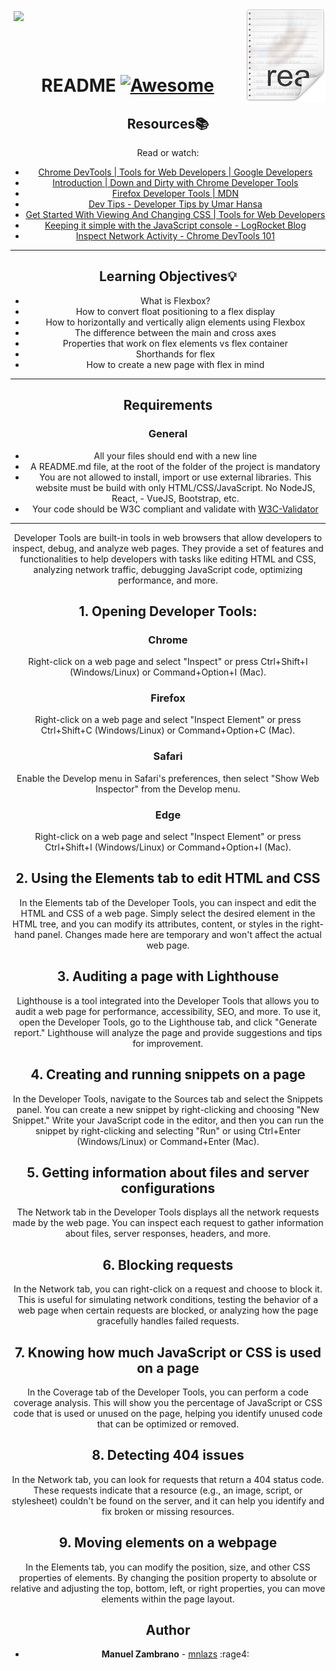 <div align="center">
  <img src="images/icon.png" align="right"/>
  <img src="flexbox.avg" align="left" width="150" style="margin: 5px;"/>

<br> <!-- Línea vacía --><br> <!-- Línea vacía --><br> <!-- Línea vacía --><br>

# README [![Awesome](https://cdn.jsdelivr.net/gh/sindresorhus/awesome@d7305f38d29fed78fa85652e3a63e154dd8e8829/media/badge.svg)](https://github.com/sindresorhus/awesome#readme)

## Resources:books:
Read or watch:
* [Chrome DevTools | Tools for Web Developers | Google Developers](https://developer.chrome.com/docs/devtools/)
* [Introduction | Down and Dirty with Chrome Developer Tools](https://blittle.github.io/chrome-dev-tools/)
* [Firefox Developer Tools | MDN](https://firefox-source-docs.mozilla.org/devtools-user/index.html)
* [Dev Tips - Developer Tips by Umar Hansa](https://umaar.com/dev-tips/)
* [Get Started With Viewing And Changing CSS | Tools for Web Developers](https://developer.chrome.com/docs/devtools/)
* [Keeping it simple with the JavaScript console - LogRocket Blog](https://blog.logrocket.com/keeping-it-simple-with-the-javascript-console/)
* [Inspect Network Activity - Chrome DevTools 101](https://www.youtube.com/watch?v=e1gAyQuIFQo&ab_channel=GoogleChromeDevelopers)
---

## Learning Objectives:bulb:

- What is Flexbox?
- How to convert float positioning to a flex display
- How to horizontally and vertically align elements using Flexbox
- The difference between the main and cross axes
- Properties that work on flex elements vs flex container
- Shorthands for flex
- How to create a new page with flex in mind
---

## Requirements
### General
- All your files should end with a new line
- A README.md file, at the root of the folder of the project is mandatory
- You are not allowed to install, import or use external libraries. This website must be build with only HTML/CSS/JavaScript. No NodeJS, React, - VueJS, Bootstrap, etc.
- Your code should be W3C compliant and validate with [W3C-Validator](https://github.com/hs-hq/W3C-Validator)

---
Developer Tools are built-in tools in web browsers that allow developers to inspect, debug, and analyze web pages. They provide a set of features and functionalities to help developers with tasks like editing HTML and CSS, analyzing network traffic, debugging JavaScript code, optimizing performance, and more.

## 1. Opening Developer Tools:

### Chrome
Right-click on a web page and select "Inspect" or press Ctrl+Shift+I (Windows/Linux) or Command+Option+I (Mac).
### Firefox
Right-click on a web page and select "Inspect Element" or press Ctrl+Shift+C (Windows/Linux) or Command+Option+C (Mac).
### Safari
Enable the Develop menu in Safari's preferences, then select "Show Web Inspector" from the Develop menu.
### Edge
Right-click on a web page and select "Inspect Element" or press Ctrl+Shift+I (Windows/Linux) or Command+Option+I (Mac).

## 2. Using the Elements tab to edit HTML and CSS
In the Elements tab of the Developer Tools, you can inspect and edit the HTML and CSS of a web page. Simply select the desired element in the HTML tree, and you can modify its attributes, content, or styles in the right-hand panel. Changes made here are temporary and won't affect the actual web page.

## 3. Auditing a page with Lighthouse
Lighthouse is a tool integrated into the Developer Tools that allows you to audit a web page for performance, accessibility, SEO, and more. To use it, open the Developer Tools, go to the Lighthouse tab, and click "Generate report." Lighthouse will analyze the page and provide suggestions and tips for improvement.

## 4. Creating and running snippets on a page
In the Developer Tools, navigate to the Sources tab and select the Snippets panel. You can create a new snippet by right-clicking and choosing "New Snippet." Write your JavaScript code in the editor, and then you can run the snippet by right-clicking and selecting "Run" or using Ctrl+Enter (Windows/Linux) or Command+Enter (Mac).

## 5. Getting information about files and server configurations
The Network tab in the Developer Tools displays all the network requests made by the web page. You can inspect each request to gather information about files, server responses, headers, and more.

## 6. Blocking requests
In the Network tab, you can right-click on a request and choose to block it. This is useful for simulating network conditions, testing the behavior of a web page when certain requests are blocked, or analyzing how the page gracefully handles failed requests.

## 7. Knowing how much JavaScript or CSS is used on a page
In the Coverage tab of the Developer Tools, you can perform a code coverage analysis. This will show you the percentage of JavaScript or CSS code that is used or unused on the page, helping you identify unused code that can be optimized or removed.

## 8. Detecting 404 issues
In the Network tab, you can look for requests that return a 404 status code. These requests indicate that a resource (e.g., an image, script, or stylesheet) couldn't be found on the server, and it can help you identify and fix broken or missing resources.

## 9. Moving elements on a webpage
In the Elements tab, you can modify the position, size, and other CSS properties of elements. By changing the position property to absolute or relative and adjusting the top, bottom, left, or right properties, you can move elements within the page layout.

## Author
- **Manuel Zambrano** - [mnlazs](https://github.com/mnlazs) :rage4:
